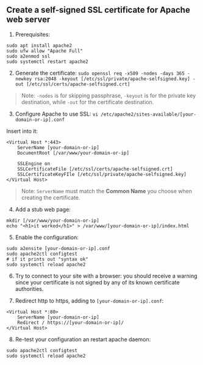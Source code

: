 ## Create a self-signed SSL certificate for Apache web server

1. Prerequisites:
```
sudo apt install apache2
sudo ufw allow "Apache Full"
sudo a2enmod ssl
sudo systemctl restart apache2
```

2. Generate the certificate:
`sudo openssl req -x509 -nodes -days 365 -newkey rsa:2048 -keyout [/etc/ssl/private/apache-selfsigned.key] -out [/etc/ssl/certs/apache-selfsigned.crt]`

> Note: `-nodes` is for skipping passphrase, `-keyout` is for the private key destination, while `-out` for the certificate destination.

3. Configure Apache to use SSL:
`vi /etc/apache2/sites-available/[your-domain-or-ip].conf`

Insert into it:
```
<Virtual Host *:443>
    ServerName [your-domain-or-ip]
    DocumentRoot [/var/www/your-domain-or-ip]

    SSLEngine on
    SSLCertificateFile [/etc/ssl/certs/apache-selfsigned.crt]
    SSLCertificateKeyFIle [/etc/ssl/private/apache-selfsigned.key]
</Virtual Host>
```

> Note: `ServerName` must match the **Common Name** you choose when creating the certificate.

4. Add a stub web page:
```
mkdir [/var/www/your-domain-or-ip]
echo "<h1>it worked</h1>" > /var/www/[your-domain-or-ip]/index.html
```

5. Enable the configuration:
```
sudo a2ensite [your-domain-or-ip].conf
sudo apache2ctl configtest
# if it prints out "syntax ok"
sudo systemctl reload apache2
```

6. Try to connect to your site with a browser: you should receive a warning since your certificate is not signed by any of its known certificate authorities.

7. Redirect http to https, adding to `[your-domain-or-ip].conf`:
```
<Virtual Host *:80>
    ServerName [your-domain-or-ip]
    Redirect / https://[your-domain-or-ip]/
</Virtual Host>
```

8. Re-test your configuration an restart apache daemon:
```
sudo apache2ctl configtest
sudo systemctl reload apache2
```